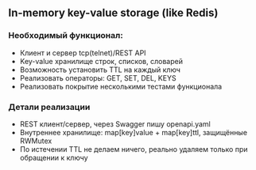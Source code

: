 ## In-memory key-value storage (like Redis)

### Необходимый функционал:
* Клиент и сервер tcp(telnet)/REST API
* Key-value хранилище строк, списков, словарей
* Возможность установить TTL на каждый ключ
* Реализовать операторы: GET, SET, DEL, KEYS
* Реализовать покрытие несколькими тестами функционала

### Детали реализации
* REST клиент/сервер, через Swagger пишу openapi.yaml
* Внутреннее хранилище: map\[key\]value + map[key]ttl, защищённые RWMutex
* По истечении TTL не делаем ничего, реально удаляем только при обращении к ключу
